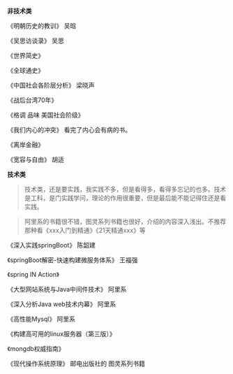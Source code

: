 


**非技术类**


《明朝历史的教训》 吴晗

《吴思访谈录》 吴思

《世界简史》

《全球通史》

《中国社会各阶层分析》 梁晓声

《战后台湾70年》

《格调 品味 美国社会阶级》

《我们内心的冲突》  看完了内心会有病的书。

《离岸金融》

《宽容与自由》 胡适

**技术类**

>技术类，还是要实践，我实践不多，但是看得多，看得多忘记的也多。技术是工科，是门实践学问，理论的作用很重要，但是最后能不能记得住还是看实践。

>阿里系的书籍很不错，图灵系列书籍也很好，介绍的内容深入浅出。不推荐那种看《xxx入门到精通》《21天精通xxx》等

《深入实践springBoot》 陈韶建

《springBoot解密-快速构建微服务体系》 王福强

《spring IN Action》

《大型网站系统与Java中间件技术》 阿里系

《深入分析Java web技术内幕》 阿里系

《高性能Mysql》 阿里系

《构建高可用的linux服务器（第三版）》

《mongdb权威指南》

《现代操作系统原理》 邮电出版社的 图灵系列书籍






